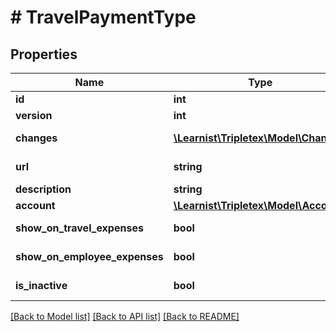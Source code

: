 # # TravelPaymentType

## Properties

Name | Type | Description | Notes
------------ | ------------- | ------------- | -------------
**id** | **int** |  | [optional]
**version** | **int** |  | [optional]
**changes** | [**\Learnist\Tripletex\Model\Change[]**](Change.md) |  | [optional] [readonly]
**url** | **string** |  | [optional] [readonly]
**description** | **string** |  |
**account** | [**\Learnist\Tripletex\Model\Account**](Account.md) |  | [optional]
**show_on_travel_expenses** | **bool** |  | [optional] [readonly]
**show_on_employee_expenses** | **bool** |  | [optional] [readonly]
**is_inactive** | **bool** |  | [optional] [readonly]

[[Back to Model list]](../../README.md#models) [[Back to API list]](../../README.md#endpoints) [[Back to README]](../../README.md)
